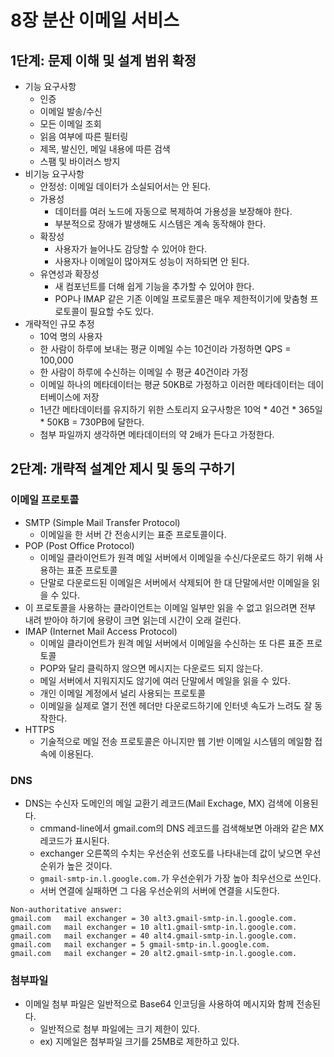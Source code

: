 # 8장 분산 이메일 서비스
## 1단계: 문제 이해 및 설계 범위 확정

- 기능 요구사항
    - 인증
    - 이메일 발송/수신
    - 모든 이메일 조회
    - 읽음 여부에 따른 필터링
    - 제목, 발신인, 메일 내용에 따른 검색
    - 스팸 및 바이러스 방지
- 비기능 요구사항
    - 안정성: 이메일 데이터가 소실되어서는 안 된다.
    - 가용성
        - 데이터를 여러 노드에 자동으로 복제하여 가용성을 보장해야 한다.
        - 부분적으로 장애가 발생해도 시스템은 계속 동작해야 한다.
    - 확장성
        - 사용자가 늘어나도 감당할 수 있어야 한다.
        - 사용자나 이메일이 많아져도 성능이 저하되면 안 된다.
    - 유연성과 확장성
        - 새 컴포넌트를 더해 쉽게 기능을 추가할 수 있어야 한다.
        - POP나 IMAP 같은 기존 이메일 프로토콜은 매우 제한적이기에 맞춤형 프로토콜이 필요할 수도 있다.
- 개략적인 규모 추정
    - 10억 명의 사용자
    - 한 사람이 하루에 보내는 평균 이메일 수는 10건이라 가정하면 QPS = 100,000
    - 한 사람이 하루에 수신하는 이메일 수 평균 40건이라 가정
    - 이메일 하나의 메타데이터는 평균 50KB로 가정하고 이러한 메타데이터는 데이터베이스에 저장
    - 1년간 메타데이터를 유지하기 위한 스토리지 요구사항은 10억 * 40건 * 365일 * 50KB = 730PB에 달한다.
    - 첨부 파일까지 생각하면 메타데이터의 약 2배가 든다고 가정한다.

## 2단계: 개략적 설계안 제시 및 동의 구하기

### 이메일 프로토콜

- SMTP (Simple Mail Transfer Protocol)
    - 이메일을 한 서버 간 전송시키는 표준 프로토콜이다.
- POP (Post Office Protocol)
    - 이메일 클라이언트가 원격 메일 서버에서 이메일을 수신/다운로드 하기 위해 사용하는 표준 프로토콜
    - 단말로 다운로드된 이메일은 서버에서 삭제되어 한 대 단말에서만 이메일을 읽을 수 있다.
- 이 프로토콜을 사용하는 클라이언트는 이메일 일부만 읽을 수 없고 읽으려면 전부 내려 받아야 하기에 용량이 크면 읽는데 시간이 오래 걸린다.
- IMAP (Internet Mail Access Protocol)
    - 이메일 클라이언트가 원격 메일 서버에서 이메일을 수신하는 또 다른 표준 프로토콜
    - POP와 달리 클릭하지 않으면 메시지는 다운로드 되지 않는다.
    - 메일 서버에서 지워지지도 않기에 여러 단말에서 메일을 읽을 수 있다.
    - 개인 이메일 계정에서 널리 사용되는 프로토콜
    - 이메일을 실제로 열기 전엔 헤더만 다운로드하기에 인터넷 속도가 느려도 잘 동작한다.
- HTTPS
    - 기술적으로 메일 전송 프로토콜은 아니지만 웹 기반 이메일 시스템의 메일함 접속에 이용된다.

### DNS

- DNS는 수신자 도메인의 메일 교환기 레코드(Mail Exchage, MX) 검색에 이용된다.
    - cmmand-line에서 gmail.com의 DNS 레코드를 검색해보면 아래와 같은 MX 레코드가 표시된다.
    - exchanger 오른쪽의 수치는 우선순위 선호도를 나타내는데 값이 낮으면 우선순위가 높은 것이다.
    - `gmail-smtp-in.l.google.com.`가 우선순위가 가장 높아 최우선으로 쓰인다.
    - 서버 연결에 실패하면 그 다음 우선순위의 서버에 연결을 시도한다.

```
Non-authoritative answer:
gmail.com	mail exchanger = 30 alt3.gmail-smtp-in.l.google.com.
gmail.com	mail exchanger = 10 alt1.gmail-smtp-in.l.google.com.
gmail.com	mail exchanger = 40 alt4.gmail-smtp-in.l.google.com.
gmail.com	mail exchanger = 5 gmail-smtp-in.l.google.com.
gmail.com	mail exchanger = 20 alt2.gmail-smtp-in.l.google.com.
```

### 첨부파일

- 이메일 첨부 파일은 일반적으로 Base64 인코딩을 사용하여 메시지와 함께 전송된다.
    - 일반적으로 첨부 파일에는 크기 제한이 있다.
    - ex) 지메일은 첨부파일 크기를 25MB로 제한하고 있다.
